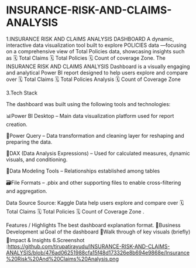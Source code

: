 # INSURANCE-RISK-AND-CLAIMS-ANALYSIS
1.INSURANCE RISK AND CLAIMS ANALYSIS DASHBOARD A dynamic, interactive data visualization tool built to explore POLICIES data —focusing on a comprehensive view of Total Policies data, showcasing insights such as  🗓️ Total Claims 🗓️ Total Policies 🗓️ Count of coverage Zone.
The INSURANCE RISK AND CLAIMS ANALYSIS Dashboard is a visually engaging and analytical Power BI report designed to help users explore and compare over 🗓️ Total Claims 🗓️ Total Policies Analysis 🗓️ Count of Coverage Zone

3.Tech Stack

The dashboard was built using the following tools and technologies:

📊Power BI Desktop – Main data visualization platform used for report creation.

📂Power Query – Data transformation and cleaning layer for reshaping and preparing the data.

🧠DAX (Data Analysis Expressions) – Used for calculated measures, dynamic visuals, and conditioning.

📝Data Modeling Tools – Relationships established among tables

🗃️File Formats – .pbix and other supporting files to enable cross-filtering and aggregation.

Data Source Source: Kaggle
Data help users explore and compare over 🗓️ Total Claims 🗓️ Total Policies 🗓️ Count of Coverage Zone .

Features / Highlights The best dashboard explanation format. 💼Business Development 📊Goal of the dashboard 🚀Walk through of key visuals (briefly) 📝Impact & Insights
6.Screenshot :https://github.com/tirupatirayudu/INSURANCE-RISK-AND-CLAIMS-ANALYSIS/blob/476ad06251988cfa15f48d173326e8b694e9868e/Insurance%20Risk%20And%20Claims%20Analysis.png
